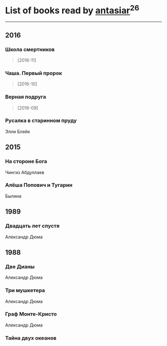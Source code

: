 # List of books read by [antasiar](http://vk.com/id68827372)<sup>26</sup>
---

## 2016

### Школа смертников
> [2016-11] 


### Чаша. Первый пророк
> [2016-10] 


### Верная подруга
> [2016-09] 


### Русалка в старинном пруду
Элли Блейк

































## 2015

### На стороне Бога
Чингиз Абдуллаев


### Алёша Попович и Тугарин
Былина



## 1989

### Двадцать лет спустя
Александр Дюма



## 1988

### Две Дианы
Александр Дюма


### Три мушкетера
Александр Дюма


### Граф Монте-Кристо
Александр Дюма


### Тайна двух океанов



